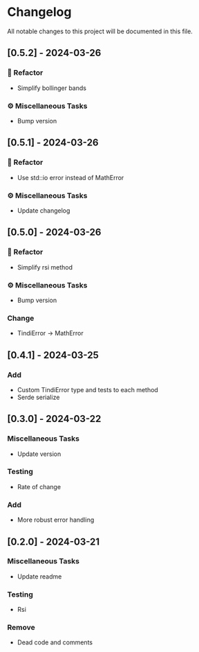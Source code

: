 # Changelog

All notable changes to this project will be documented in this file.

## [0.5.2] - 2024-03-26

### 🚜 Refactor

- Simplify bollinger bands

### ⚙️ Miscellaneous Tasks

- Bump version

## [0.5.1] - 2024-03-26

### 🚜 Refactor

- Use std::io error instead of MathError

### ⚙️ Miscellaneous Tasks

- Update changelog

## [0.5.0] - 2024-03-26

### 🚜 Refactor

- Simplify rsi method

### ⚙️ Miscellaneous Tasks

- Bump version

### Change

- TindiError -> MathError

## [0.4.1] - 2024-03-25

### Add

- Custom TindiError type and tests to each method
- Serde serialize

## [0.3.0] - 2024-03-22

### Miscellaneous Tasks

- Update version

### Testing

- Rate of change

### Add

- More robust error handling

## [0.2.0] - 2024-03-21

### Miscellaneous Tasks

- Update readme

### Testing

- Rsi

### Remove

- Dead code and comments

<!-- generated by git-cliff -->
